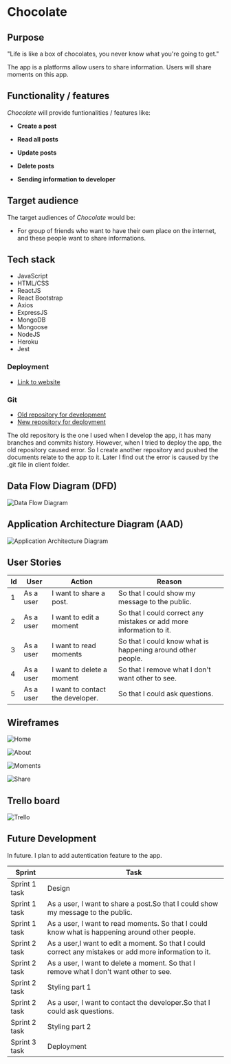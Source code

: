 # **Chocolate**

## **Purpose**

"Life is like a box of chocolates, you never know what you're going to get."

The app is a platforms allow users to share information. Users will share moments on this app. 

## **Functionality / features**

*Chocolate* will provide funtionalities / features like:

- **Create a post**

- **Read all posts**

- **Update posts**

- **Delete posts**

- **Sending information to developer**

## **Target audience**

The target audiences of *Chocolate* would be:

- For group of friends who want to have their own place on the internet, and these people want to share informations.

## **Tech stack**

- JavaScript
- HTML/CSS
- ReactJS
- React Bootstrap
- Axios
- ExpressJS
- MongoDB
- Mongoose
- NodeJS
- Heroku
- Jest

### **Deployment**
- [Link to website](https://chocolatemoments.herokuapp.com)

### **Git**
- [Old repository for development](https://github.com/xinyirachel/chocolate-fullstack)
- [New repository for deployment](https://github.com/xinyirachel/chocolate-moments)

The old repository is the one I used when I develop the app, it has many branches and commits history. However, when I tried to deploy the app, the old repository caused error. So I create another repository and pushed the documents relate to the app to it. Later I find out the error is caused by the .git file in client folder.

## **Data Flow Diagram (DFD)**

![Data Flow Diagram](./docs/Data_Flow_Diagram.png)

## **Application Architecture Diagram (AAD)**

![Application Architecture Diagram](./docs/Application_Architecture_Diagram.png)

## **User Stories**

|Id|User|Action|Reason|
|-|-|-|-|
|1|As a user|I want to share a post.|So that I could show my message to the public.|
|2|As a user|I want to edit a moment |So that I could correct any mistakes or add more information to it.|
|3|As a user|I want to read moments |So that I could know what is happening around other people.|
|4|As a user|I want to delete a moment |So that I remove what I don't want other to see.|
|5|As a user|I want to contact the developer.|So that I could ask questions.|

## **Wireframes**

![Home](./docs/Index.png)


![About](./docs/About.png)


![Moments](./docs/Moments.png)


![Share](./docs/Share.png)

## **Trello board**

![Trello](./docs/Trello.png)

## **Future Development**
In future. I plan to add autentication feature to the app.

|Sprint|Task|
|-|-|
|Sprint 1 task|Design|
|Sprint 1 task|As a user, I want to share a post.So that I could show my message to the public.|
|Sprint 1 task|As a user, I want to read moments. So that I could know what is happening around other people.|
|Sprint 2 task|As a user,I want to edit a moment. So that I could correct any mistakes or add more information to it.|
|Sprint 2 task|As a user, I want to delete a moment. So that I remove what I don't want other to see.|
|Sprint 2 task|Styling part 1|
|Sprint 2 task|As a user, I want to contact the developer.So that I could ask questions.|
|Sprint 2 task|Styling part 2|
|Sprint 3 task|Deployment|